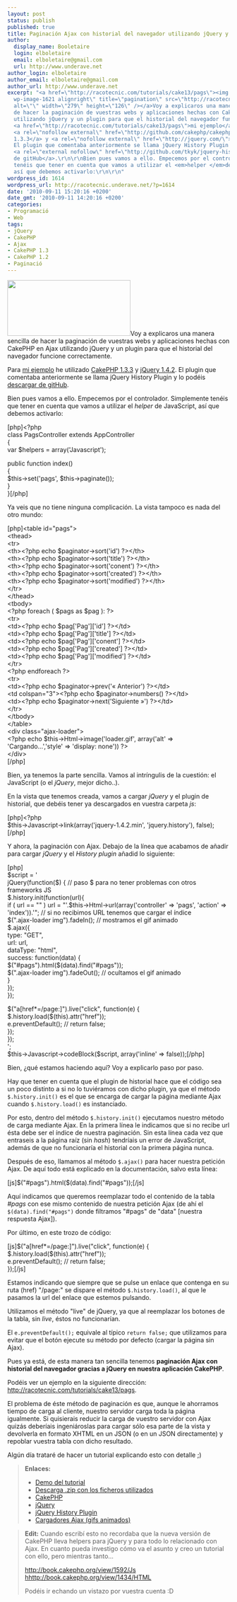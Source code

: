 ```yaml
---
layout: post
status: publish
published: true
title: Paginación Ajax con historial del navegador utilizando jQuery y CakePHP 1.3.x
author:
  display_name: Booletaire
  login: elboletaire
  email: elboletaire@gmail.com
  url: http://www.underave.net
author_login: elboletaire
author_email: elboletaire@gmail.com
author_url: http://www.underave.net
excerpt: "<a href=\"http://racotecnic.com/tutorials/cake13/pags\"><img class=\"size-full
  wp-image-1621 alignright\" title=\"pagination\" src=\"http://racotecnic.com/wp-content/uploads/2010/09/pagination.png\"
  alt=\"\" width=\"279\" height=\"126\" /></a>Voy a explicaros una manera sencilla
  de hacer la paginación de vuestras webs y aplicaciones hechas con CakePHP en Ajax
  utilizando jQuery y un plugin para que el historial del navegador funcione correctamente.\r\n\r\nPara
  <a href=\"http://racotecnic.com/tutorials/cake13/pags\">mi ejemplo</a> he utilizado
  <a rel=\"nofollow external\" href=\"http://github.com/cakephp/cakephp/downloads\">CakePHP
  1.3.3</a> y <a rel=\"nofollow external\" href=\"http://jquery.com/\">jQuery 1.4.2</a>.
  El plugin que comentaba anteriormente se llama jQuery History Plugin y lo podéis
  <a rel=\"external nofollow\" href=\"http://github.com/tkyk/jquery-history-plugin\">descargar
  de gitHub</a>.\r\n\r\nBien pues vamos a ello. Empecemos por el controlador. Simplemente
  tenéis que tener en cuenta que vamos a utilizar el <em>helper </em>de JavaScript,
  así que debemos activarlo:\r\n\r\n"
wordpress_id: 1614
wordpress_url: http://racotecnic.underave.net/?p=1614
date: '2010-09-11 15:20:16 +0200'
date_gmt: '2010-09-11 14:20:16 +0200'
categories:
- Programació
- Web
tags:
- jQuery
- CakePHP
- Ajax
- CakePHP 1.3
- CakePHP 1.2
- Paginació
---
```

<p><a href="http://racotecnic.com/tutorials/cake13/pags"><img class="size-full wp-image-1621 alignright" title="pagination" src="http://racotecnic.com/wp-content/uploads/2010/09/pagination.png" alt="" width="279" height="126" /></a>Voy a explicaros una manera sencilla de hacer la paginación de vuestras webs y aplicaciones hechas con CakePHP en Ajax utilizando jQuery y un plugin para que el historial del navegador funcione correctamente.</p>
<p>Para <a href="http://racotecnic.com/tutorials/cake13/pags">mi ejemplo</a> he utilizado <a rel="nofollow external" href="http://github.com/cakephp/cakephp/downloads">CakePHP 1.3.3</a> y <a rel="nofollow external" href="http://jquery.com/">jQuery 1.4.2</a>. El plugin que comentaba anteriormente se llama jQuery History Plugin y lo podéis <a rel="external nofollow" href="http://github.com/tkyk/jquery-history-plugin">descargar de gitHub</a>.</p>
<p>Bien pues vamos a ello. Empecemos por el controlador. Simplemente tenéis que tener en cuenta que vamos a utilizar el <em>helper </em>de JavaScript, así que debemos activarlo:</p>
<p><a id="more"></a><a id="more-1614"></a></p>
<p>[php]&lt;?php<br />
class PagsController extends AppController<br />
{<br />
    var $helpers = array('Javascript');</p>
<p>    public function index()<br />
    {<br />
        $this-&gt;set('pags', $this-&gt;paginate());<br />
    }<br />
}[/php]</p>
<p>Ya veis que no tiene ninguna complicación. La vista tampoco es nada del otro mundo:</p>
<p>[php]&lt;table id=&quot;pags&quot;&gt;<br />
    &lt;thead&gt;<br />
        &lt;tr&gt;<br />
            &lt;th&gt;&lt;?php echo $paginator-&gt;sort('id') ?&gt;&lt;/th&gt;<br />
            &lt;th&gt;&lt;?php echo $paginator-&gt;sort('title') ?&gt;&lt;/th&gt;<br />
            &lt;th&gt;&lt;?php echo $paginator-&gt;sort('conent') ?&gt;&lt;/th&gt;<br />
            &lt;th&gt;&lt;?php echo $paginator-&gt;sort('created') ?&gt;&lt;/th&gt;<br />
            &lt;th&gt;&lt;?php echo $paginator-&gt;sort('modified') ?&gt;&lt;/th&gt;<br />
        &lt;/tr&gt;<br />
    &lt;/thead&gt;<br />
    &lt;tbody&gt;<br />
        &lt;?php foreach ( $pags as $pag ): ?&gt;<br />
        &lt;tr&gt;<br />
            &lt;td&gt;&lt;?php echo $pag['Pag']['id'] ?&gt;&lt;/td&gt;<br />
            &lt;td&gt;&lt;?php echo $pag['Pag']['title'] ?&gt;&lt;/td&gt;<br />
            &lt;td&gt;&lt;?php echo $pag['Pag']['conent'] ?&gt;&lt;/td&gt;<br />
            &lt;td&gt;&lt;?php echo $pag['Pag']['created'] ?&gt;&lt;/td&gt;<br />
            &lt;td&gt;&lt;?php echo $pag['Pag']['modified'] ?&gt;&lt;/td&gt;<br />
        &lt;/tr&gt;<br />
        &lt;?php endforeach ?&gt;<br />
        &lt;tr&gt;<br />
            &lt;td&gt;&lt;?php echo $paginator-&gt;prev('« Anterior') ?&gt;&lt;/td&gt;<br />
            &lt;td colspan=&quot;3&quot;&gt;&lt;?php echo $paginator-&gt;numbers() ?&gt;&lt;/td&gt;<br />
            &lt;td&gt;&lt;?php echo $paginator-&gt;next('Siguiente »') ?&gt;&lt;/td&gt;<br />
        &lt;/tr&gt;<br />
    &lt;/tbody&gt;<br />
&lt;/table&gt;<br />
&lt;div class=&quot;ajax-loader&quot;&gt;<br />
	&lt;?php echo $this-&gt;Html-&gt;image('loader.gif', array('alt' =&gt; 'Cargando...','style' =&gt; 'display: none')) ?&gt;<br />
&lt;/div&gt;<br />
[/php]</p>
<p>Bien, ya tenemos la parte sencilla. Vamos al intríngulis de la cuestión: el JavaScript (o el <em>jQuery</em>, mejor dicho..).</p>
<p>En la vista que tenemos creada, vamos a cargar <em>jQuery </em>y el plugin de historial, que debéis tener ya descargados en vuestra carpeta <em>js</em>:</p>
<p>[php]&lt;?php<br />
$this-&gt;Javascript-&gt;link(array('jquery-1.4.2.min', 'jquery.history'), false);[/php]</p>
<p>Y ahora, la paginación con Ajax. Debajo de la línea que acabamos de añadir para cargar <em>jQuery </em>y el <em>History plugin</em> añadid lo siguiente:</p>
<p>[php]<br />
$script = '<br />
jQuery(function($) { // paso $ para no tener problemas con otros frameworks JS<br />
	$.history.init(function(url){<br />
		if ( url == &quot;&quot; ) url = &quot;'.$this-&gt;Html-&gt;url(array('controller' =&gt; 'pags', 'action' =&gt; 'index')).'&quot;; // si no recibimos URL tenemos que cargar el índice<br />
                $(&quot;.ajax-loader img&quot;).fadeIn(); // mostramos el gif animado<br />
		$.ajax({<br />
			type: &quot;GET&quot;,<br />
			url: url,<br />
			dataType: &quot;html&quot;,<br />
			success: function(data) {<br />
				$(&quot;#pags&quot;).html($(data).find(&quot;#pags&quot;));<br />
		                $(&quot;.ajax-loader img&quot;).fadeOut(); // ocultamos el gif animado<br />
			}<br />
		});<br />
	});</p>
<p>	$(&quot;a[href*=/page:]&quot;).live(&quot;click&quot;, function(e) {<br />
		$.history.load($(this).attr(&quot;href&quot;));<br />
		e.preventDefault(); // return false;<br />
	});<br />
});<br />
';<br />
$this-&gt;Javascript-&gt;codeBlock($script, array('inline' =&gt; false));[/php]</p>
<p>Bien, ¿qué estamos haciendo aquí? Voy a explicarlo paso por paso.</p>
<p>Hay que tener en cuenta que el plugin de historial hace que el código sea un poco distinto a si no lo tuviéramos con dicho plugin, ya que el método <code>$.history.init()</code> es el que se encarga de cargar la página mediante Ajax cuando <code>$.history.load()</code> es instanciado.</p>
<p>Por esto, dentro del método <code>$.history.init()</code> ejecutamos nuestro método de carga mediante Ajax. En la primera línea le indicamos que si no recibe url ésta debe ser el índice de nuestra paginación. Sin esta línea cada vez que entraseis a la página raíz (sin <em>hash</em>) tendríais un error de JavaScript, además de que no funcionaría el historial con la primera página nunca.</p>
<p>Después de eso, llamamos al método <code>$.ajax()</code> para hacer nuestra petición Ajax. De aquí todo está explicado en la documentación, salvo esta línea:</p>
<p>[js]$(&quot;#pags&quot;).html($(data).find(&quot;#pags&quot;));[/js]</p>
<p>Aquí indicamos que queremos reemplazar todo el contenido de la tabla <em>#pags</em> con ese mismo contenido de nuestra petición Ajax (de ahí el <code>$(data).find("#pags")</code> donde filtramos "#pags" de "data" [nuestra respuesta Ajax]).</p>
<p>Por último, en este trozo de código:</p>
<p>[js]$(&quot;a[href*=/page:]&quot;).live(&quot;click&quot;, function(e) {<br />
        $.history.load($(this).attr(&quot;href&quot;));<br />
        e.preventDefault(); // return false;<br />
    });[/js]</p>
<p>Estamos indicando que siempre que se pulse un enlace que contenga en su ruta (href) "/page:" se dispare el método <code>$.history.load()</code>, al que le pasamos la url del enlace que estemos pulsando.</p>
<p>Utilizamos el método "live" de jQuery, ya que al reemplazar los botones de la tabla, sin <em>live</em>, éstos no funcionarían.</p>
<p>El <code>e.preventDefault();</code> equivale al típico <code>return false;</code> que utilizamos para evitar que el botón ejecute su método por defecto (cargar la página sin Ajax).</p>
<p>Pues ya está, de esta manera tan sencilla tenemos <strong>paginación Ajax con historial del navegador gracias a jQuery en nuestra aplicación CakePHP</strong>.</p>
<p>Podéis ver un ejemplo en la siguiente dirección: <a href="http://racotecnic.com/tutorials/cake13/pags">http://racotecnic.com/tutorials/cake13/pags</a>.</p>
<p>El problema de éste método de paginación es que, aunque le ahorramos tiempo de carga al cliente, nuestro servidor carga toda la página igualmente. Si quisierais reducir la carga de vuestro servidor con Ajax quizás deberíais ingeniároslas para cargar sólo esa parte de la vista y devolverla en formato XHTML en un JSON (o en un JSON directamente) y repoblar vuestra tabla con dicho resultado.</p>
<p>Algún día trataré de hacer un tutorial explicando esto con detalle ;)</p>
<blockquote><p><strong>Enlaces:</strong></p>
<ul>
<li><a href="http://racotecnic.com/tutorials/cake13/pags">Demo del tutorial</a></li>
<li><a href="http://racotecnic.com/tutorials/2010/09/cake_jquery_pagination.zip">Descarga .zip con los ficheros utilizados</a></li>
<li><a rel="nofollow external" href="http://cakephp.org/">CakePHP</a></li>
<li><a rel="nofollow external" href="http://jquery.com/">jQuery</a></li>
<li><a rel="nofollow external" href="http://github.com/tkyk/jquery-history-plugin">jQuery History Plugin</a></li>
<li><a href="http://www.preloaders.net">Cargadores Ajax (gifs animados)</a></li>
</ul>
</blockquote>
<blockquote><p><strong>Edit:</strong> Cuando escribí esto no recordaba que la nueva versión de CakePHP lleva helpers para jQuery y para todo lo relacionado con Ajax. En cuanto pueda investigo cómo va el asunto y creo un tutorial con ello, pero mientras tanto...</p>
<p><a href="http://book.cakephp.org/view/1592/Js" target="_blank" rel="nofollow">http://book.cakephp.org/view/1592/Js</a><br />
<a href="http://book.cakephp.org/view/1434/HTML" target="_blank" rel="nofollow">hhttp://book.cakephp.org/view/1434/HTML</a></p>
<p>Podéis ir echando un vistazo por vuestra cuenta :D</p></blockquote>
